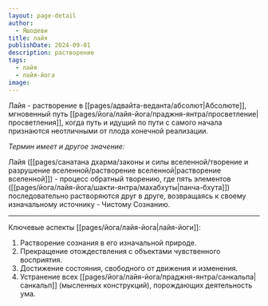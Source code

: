```yaml
---
layout: page-detail
author:
  - Яшодеви
title: лайя
publishDate: 2024-09-01
description: растворение
tags:
  - лайя
  - лайя-йога
image:
---
```

Лайя - растворение в [[pages/адвайта-веданта/абсолют|Абсолюте]], мгновенный путь [[pages/йога/лайя-йога/праджня-янтра/просветление|просветления]], когда путь и идущий по пути с самого начала признаются неотличными от плода конечной реализации.

*Термин имеет и другое значение:*

Лайя ([[pages/санатана дхарма/законы и силы вселенной/творение и разрушение вселенной/растворение вселенной|растворение вселенной]]) - процесс обратный творению, где пять элементов ([[pages/йога/лайя-йога/шакти-янтра/махабхуты|панча-бхута]]) последовательно растворяются друг в друге, возвращаясь к своему изначальному источнику - Чистому Сознанию.

---
Ключевые аспекты [[pages/йога/лайя-йога|лайя-йоги]]:

1. Растворение сознания в его изначальной природе.
2. Прекращение отождествления с объектами чувственного восприятия.
3. Достижение состояния, свободного от движения и изменения.
4. Устранение всех [[pages/йога/лайя-йога/праджня-янтра/санкальпа|санкальп]] (мысленных конструкций), порождающих деятельность ума.


